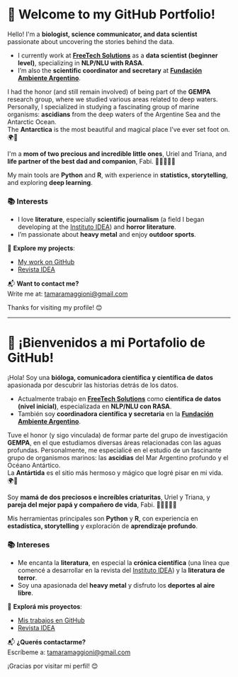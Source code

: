 # 🌿 Welcome to my GitHub Portfolio!  

Hello! I'm a **biologist, science communicator, and data scientist** passionate about uncovering the stories behind the data.  

- I currently work at [**FreeTech Solutions**](https://www.freetechsolutions.com.ar/en) as a **data scientist (beginner level)**, specializing in **NLP/NLU with RASA**.  
- I’m also the **scientific coordinator and secretary** at [**Fundación Ambiente Argentino**](https://ambienteargentino.org).  

I had the honor (and still remain involved) of being part of the **GEMPA** research group, where we studied various areas related to deep waters. Personally, I specialized in studying a fascinating group of marine organisms: **ascidians** from the deep waters of the Argentine Sea and the Antarctic Ocean.  
The **Antarctica** is the most beautiful and magical place I've ever set foot on. 🌍💙  

I'm a **mom of two precious and incredible little ones**, Uriel and Triana, and **life partner of the best dad and companion**, Fabi. 👨‍👩‍👧‍👦💖

My main tools are **Python** and **R**, with experience in **statistics, storytelling**, and exploring **deep learning**.  

### 📚 Interests  
- I love **literature**, especially **scientific journalism** (a field I began developing at the [Instituto IDEA](https://www.idea.conicet.unc.edu.ar/revista-idea/)) and **horror literature**.  
- I’m passionate about **heavy metal** and enjoy **outdoor sports**.  

🎯 **Explore my projects**:  
- [My work on GitHub](https://github.com/TamaraMaggioni)  
- [Revista IDEA](https://www.idea.conicet.unc.edu.ar/revista-idea/)  

📬 **Want to contact me?**  
Write me at: [tamaramaggioni@gmail.com](mailto:tamaramaggioni@gmail.com)  

Thanks for visiting my profile! 😊


---


# 🌿 ¡Bienvenidos a mi Portafolio de GitHub!  

¡Hola! Soy una **bióloga, comunicadora científica y científica de datos** apasionada por descubrir las historias detrás de los datos.  

- Actualmente trabajo en [**FreeTech Solutions**](https://www.freetechsolutions.com.ar/en) como **científica de datos (nivel inicial)**, especializada en **NLP/NLU con RASA**.  
- También soy **coordinadora científica y secretaria** en la [**Fundación Ambiente Argentino**](https://ambienteargentino.org).  

Tuve el honor (y sigo vinculada) de formar parte del grupo de investigación **GEMPA**, en el que estudiamos diversas áreas relacionadas con las aguas profundas. Personalmente, me especialicé en el estudio de un fascinante grupo de organismos marinos: las **ascidias** del Mar Argentino profundo y el Océano Antártico.  
La **Antártida** es el sitio más hermoso y mágico que logré pisar en mi vida. 🌍💙  

Soy **mamá de dos preciosos e increíbles criaturitas**, Uriel y Triana, y **pareja del mejor papá y compañero de vida**, Fabi. 👨‍👩‍👧‍👦💖

Mis herramientas principales son **Python** y **R**, con experiencia en **estadística, storytelling** y exploración de **aprendizaje profundo**.  

### 📚 Intereses  
- Me encanta la **literatura**, en especial la **crónica científica** (una línea que comencé a desarrollar en la revista del [Instituto IDEA](https://www.idea.conicet.unc.edu.ar/revista-idea/)) y la **literatura de terror**.  
- Soy una apasionada del **heavy metal** y disfruto los **deportes al aire libre**.  

🎯 **Explorá mis proyectos**:  
- [Mis trabajos en GitHub](https://github.com/TamaraMaggioni)  
- [Revista IDEA](https://www.idea.conicet.unc.edu.ar/revista-idea/)  

📬 **¿Querés contactarme?**  
Escríbeme a: [tamaramaggioni@gmail.com](mailto:tamaramaggioni@gmail.com)  

¡Gracias por visitar mi perfil! 😊
